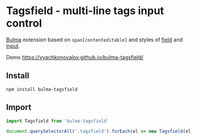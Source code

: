 # Tagsfield - multi-line tags input control

[Bulma](https://bulma.io/) extension based on `span[contenteditable]` and styles of [field](https://github.com/jgthms/bulma/blob/0.9.0/sass/form/tools.sass#L32) and [input](https://bulma.io/documentation/form/input).

Demo https://vyachkonovalov.github.io/bulma-tagsfield/

## Install

```shell
npm install bulma-tagsfield
```

## Import

```js
import Tagsfield from 'bulma-tagsfield'

document.querySelectorAll('.tagsfield').forEach(el => new Tagsfield(el))
```
